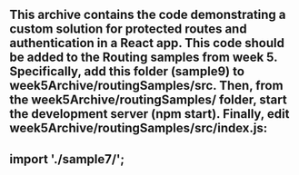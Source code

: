 This archive contains the code demonstrating a custom solution for
protected routes and authentication in a React app. This code should be 
added to the Routing samples from week 5. Specifically, add this folder (sample9)
to week5Archive/routingSamples/src. Then, from the week5Archive/routingSamples/ folder,
 start the development server (npm start). Finally, edit 
 week5Archive/routingSamples/src/index.js:
------------------
import './sample7/';
-----------------